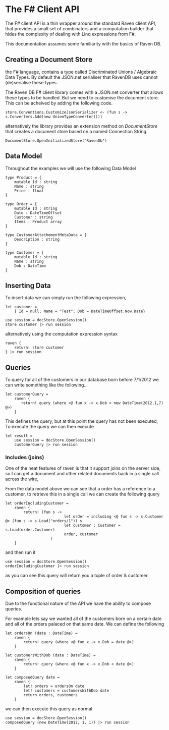 # The F# Client API

The F# client API is a thin wrapper around the standard Raven client API, that provides a small set of combinators and a computation builder that hides the complexity of dealing with Linq expressions from F#.

This documentation assumes some familiarity with the basics of Raven DB. 

## Creating a Document Store

the F# language, contains a type called Discriminated Unions / Algebraic Data Types. By default the JSON.net serialiser that RavenDB uses cannot (de)serialise these types. 

The Raven DB F# client library comes with a JSON.net converter that allows these types to be handled. But we need to customise the document store. This can be acheived by adding the following code. 

	store.Conventions.CustomizeJsonSerializer <- (fun s -> s.Converters.Add(new UnionTypeConverter()))

alternatively the library provides an extension method on *DocumentStore* that creates a document store based on a named Connection String. 

	DocumentStore.OpenInitializedStore("RavenDb")
	
## Data Model 

Throughout the examples we will use the following Data Model

	type Product = {
		mutable Id : string
		Name : string
		Price : float
	}

	type Order = {
		mutable Id : string
		Date : DateTimeOffset
		Customer : string
		Items : Product array
	}

	type CustomerAttachementMetaData = {
		Description : string	
	}

	type Customer = {
		mutable Id : string
		Name : string
		Dob : DateTime
	}


## Inserting Data

To insert data we can simply run the following expression, 

	let customer = 
		{ Id = null; Name = "Test"; Dob = DateTimeOffset.Now.Date}

	use session = docStore.OpenSession()
	store customer |> run session

alternatively using the computation expression syntax

	raven {
		return! store customer
	} |> run session

## Queries

To query for all of the customers in our database born before 7/1/2012 we can write something like the following... 

	let customerQuery = 
		raven { 
		   return! query (where <@ fun x -> x.Dob < new DateTime(2012,1,7) @>)
		}


This defines the query, but at this point the query has not been executed, To execute the query we can then execute 

	let result = 
		use session = docStore.OpenSession()
		customerQuery |> run session

### Includes (joins)

One of the neat features of raven is that it support joins on the server side, so I can get a document and other related documents back in a single call across the wire, 

From the data model above we can see that a order has a reference to a customer, to retrieve this in a single call we can create the following query

	let orderIncludingCustomer = 
		raven { 
			return! (fun s -> 
                              let order = including <@ fun s -> s.Customer @> (fun s -> s.Load("orders/1")) s
                              let customer : Customer = s.Load(order.Customer)
                              order, customer
                        )
		}

and then run it

	use session = docStore.OpenSession()
	orderIncludingCustomer |> run session

as you can see this query will return you a tuple of order & customer.

## Composition of queries

Due to the functional nature of the API we have the ability to compose queries.

For example lets say we wanted all of the customers born on a certain date and all of the orders palaced on that same date. We can define the following

	let ordersOn (date : DateTime) = 
		raven { 
			return! query (where <@ fun x -> x.Dob = date @>)
		}
	
	let customersWithDob (date : DateTime) = 
		raven { 
			return! query (where <@ fun x -> x.Dob < date @>)
		}

	let composedQuery date = 
		raven { 
			let! orders = ordersOn date
			let! customers = customersWithDob date
			return orders, customers 
		}


we can then execute this query as normal

	use session = docStore.OpenSession()
	composedQuery (new DateTime(2012, 1, 1)) |> run session	
	

 
